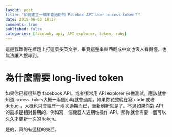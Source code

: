 ```yaml
---
layout: post
title: "如何建立一個不會過期的 Facebok API User access token？"
date: 2015-06-03 16:27
comments: true
published: false
categories: [facebok, api, API explorer, token, ruby]
---
```

這是我難得在標題上打這麼多英文字，畢竟這整串東西翻成中文也沒人看得懂，也無法讓人搜尋到。

# 為什麼需要 long-lived token
如果你已經很熟悉 facebook API，或者很常用 API explorer 來做測試，應該就會知道 `access_token`大概一兩個小時就會過期。如果你花整晚在寫 code 或者 debug ，大概也只會經歷一兩次過期而已，重新刷新就是了。不過如果你對 API 的需求是相對長期的，例如寫一個機器人週期性操作 API，那你就會需要一個可以久久才更新一次的 token。

是的，真的有這樣的東西。
